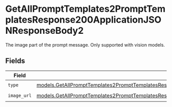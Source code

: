 # GetAllPromptTemplates2PromptTemplatesResponse200ApplicationJSONResponseBody2

The image part of the prompt message. Only supported with vision models.


## Fields

| Field                                                                                                                                                                                                              | Type                                                                                                                                                                                                               | Required                                                                                                                                                                                                           | Description                                                                                                                                                                                                        |
| ------------------------------------------------------------------------------------------------------------------------------------------------------------------------------------------------------------------ | ------------------------------------------------------------------------------------------------------------------------------------------------------------------------------------------------------------------ | ------------------------------------------------------------------------------------------------------------------------------------------------------------------------------------------------------------------ | ------------------------------------------------------------------------------------------------------------------------------------------------------------------------------------------------------------------ |
| `type`                                                                                                                                                                                                             | [models.GetAllPromptTemplates2PromptTemplatesResponse200ApplicationJSONResponseBodyItems3VersionsType](../models/getallprompttemplates2prompttemplatesresponse200applicationjsonresponsebodyitems3versionstype.md) | :heavy_check_mark:                                                                                                                                                                                                 | N/A                                                                                                                                                                                                                |
| `image_url`                                                                                                                                                                                                        | [models.GetAllPromptTemplates2PromptTemplatesResponse200ApplicationJSONResponseBodyImageURL](../models/getallprompttemplates2prompttemplatesresponse200applicationjsonresponsebodyimageurl.md)                     | :heavy_check_mark:                                                                                                                                                                                                 | N/A                                                                                                                                                                                                                |